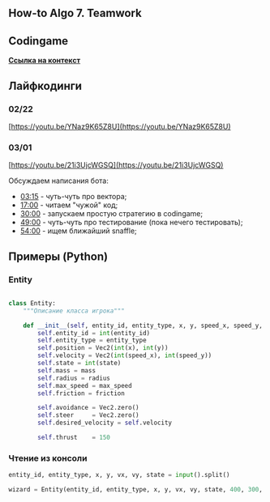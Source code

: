## How-to Algo 7. Teamwork

 
## Codingame

**[Ссылка на контекст](https://www.codingame.com/multiplayer/bot-programming/fantastic-bits)**


## Лайфкодинги

### 02/22 

[https://youtu.be/YNaz9K65Z8U](https://youtu.be/YNaz9K65Z8U)

### 03/01

[https://youtu.be/21i3UjcWGSQ](https://youtu.be/21i3UjcWGSQ)

Обсуждаем написания бота:

- [03:15](https://www.youtube.com/watch?v=21i3UjcWGSQ&t=195s) - чуть-чуть про вектора;
- [17:00](https://youtu.be/21i3UjcWGSQ&t=1020s) - читаем "чужой" код;
- [30:00](https://youtu.be/21i3UjcWGSQ&t=1800s) - запускаем простую стратегию в codingame;
- [49:00](https://youtu.be/21i3UjcWGSQ&t=2940s) - чуть-чуть про тестирование (пока нечего тестировать);
- [54:00](https://youtu.be/21i3UjcWGSQ&t=3240s) - ищем ближайший snaffle;

## Примеры (Python)

### Entity


```python

class Entity:
    """Описание класса игрока"""

    def __init__(self, entity_id, entity_type, x, y, speed_x, speed_y, state, radius=100.0, max_speed=150.0, mass=1.0, friction=1.0):
        self.entity_id = int(entity_id)
        self.entity_type = entity_type
        self.position = Vec2(int(x), int(y))
        self.velocity = Vec2(int(speed_x), int(speed_y))
        self.state = int(state)
        self.mass = mass
        self.radius = radius
        self.max_speed = max_speed
        self.friction = friction

        self.avoidance = Vec2.zero()
        self.steer     = Vec2.zero()
        self.desired_velocity = self.velocity

        self.thrust    = 150


```


### Чтение из консоли


```python
entity_id, entity_type, x, y, vx, vy, state = input().split()

wizard = Entity(entity_id, entity_type, x, y, vx, vy, state, 400, 300, 1.0, 0.75)
```
